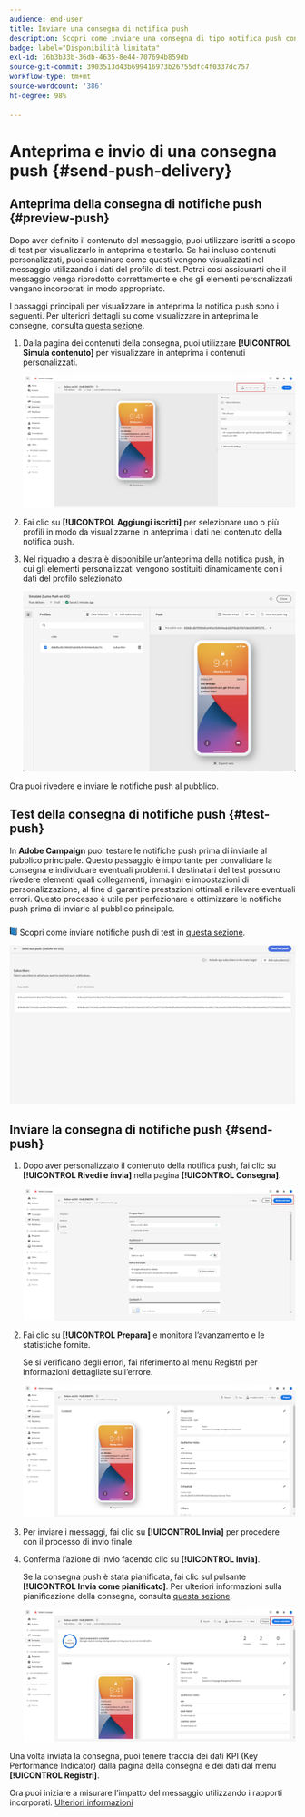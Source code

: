 ```yaml
---
audience: end-user
title: Inviare una consegna di notifica push
description: Scopri come inviare una consegna di tipo notifica push con Adobe Campaign Web
badge: label="Disponibilità limitata"
exl-id: 16b3b33b-36db-4635-8e44-707694b859db
source-git-commit: 3903513d43b699416973b26755dfc4f0337dc757
workflow-type: tm+mt
source-wordcount: '386'
ht-degree: 98%

---
```


# Anteprima e invio di una consegna push {#send-push-delivery}

## Anteprima della consegna di notifiche push {#preview-push}

Dopo aver definito il contenuto del messaggio, puoi utilizzare iscritti a scopo di test per visualizzarlo in anteprima e testarlo. Se hai incluso contenuti personalizzati, puoi esaminare come questi vengono visualizzati nel messaggio utilizzando i dati del profilo di test. Potrai così assicurarti che il messaggio venga riprodotto correttamente e che gli elementi personalizzati vengano incorporati in modo appropriato.

I passaggi principali per visualizzare in anteprima la notifica push sono i seguenti. Per ulteriori dettagli su come visualizzare in anteprima le consegne, consulta [questa sezione](../preview-test/preview-content.md).

1. Dalla pagina dei contenuti della consegna, puoi utilizzare **[!UICONTROL Simula contenuto]** per visualizzare in anteprima i contenuti personalizzati.

   ![](assets/push_send_1.png)

1. Fai clic su **[!UICONTROL Aggiungi iscritti]** per selezionare uno o più profili in modo da visualizzarne in anteprima i dati nel contenuto della notifica push.


   <!--Once your test subscribers are selected, click **[!UICONTROL Select]**.
    ![](assets/push_send_5.png)-->

1. Nel riquadro a destra è disponibile un’anteprima della notifica push, in cui gli elementi personalizzati vengono sostituiti dinamicamente con i dati del profilo selezionato.

   ![](assets/push_send_7.png)

Ora puoi rivedere e inviare le notifiche push al pubblico.

## Test della consegna di notifiche push {#test-push}

In **Adobe Campaign** puoi testare le notifiche push prima di inviarle al pubblico principale. Questo passaggio è importante per convalidare la consegna e individuare eventuali problemi.
I destinatari del test possono rivedere elementi quali collegamenti, immagini e impostazioni di personalizzazione, al fine di garantire prestazioni ottimali e rilevare eventuali errori. Questo processo è utile per perfezionare e ottimizzare le notifiche push prima di inviarle al pubblico principale.

![](../assets/do-not-localize/book.png) Scopri come inviare notifiche push di test in [questa sezione](../preview-test/test-deliveries.md#subscribers).

![](assets/push_send_6.png)

## Inviare la consegna di notifiche push {#send-push}

1. Dopo aver personalizzato il contenuto della notifica push, fai clic su **[!UICONTROL Rivedi e invia]** nella pagina **[!UICONTROL Consegna]**.

   ![](assets/push_send_2.png)

1. Fai clic su **[!UICONTROL Prepara]** e monitora l’avanzamento e le statistiche fornite.

   Se si verificano degli errori, fai riferimento al menu Registri per informazioni dettagliate sull’errore.

   ![](assets/push_send_3.png)

1. Per inviare i messaggi, fai clic su **[!UICONTROL Invia]** per procedere con il processo di invio finale.

1. Conferma l’azione di invio facendo clic su **[!UICONTROL Invia]**.

   Se la consegna push è stata pianificata, fai clic sul pulsante **[!UICONTROL Invia come pianificato]**. Per ulteriori informazioni sulla pianificazione della consegna, consulta [questa sezione](../msg/gs-messages.md#schedule-the-delivery-sending).

   ![](assets/push_send_4.png)

Una volta inviata la consegna, puoi tenere traccia dei dati KPI (Key Performance Indicator) dalla pagina della consegna e dei dati dal menu **[!UICONTROL Registri]**.

Ora puoi iniziare a misurare l’impatto del messaggio utilizzando i rapporti incorporati. [Ulteriori informazioni](../reporting/push-report.md)
